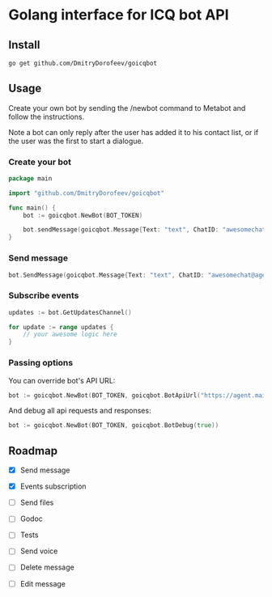 # Golang interface for ICQ bot API

## Install
```bash
go get github.com/DmitryDorofeev/goicqbot
```

## Usage

Create your own bot by sending the /newbot command to Metabot and follow the instructions.

Note a bot can only reply after the user has added it to his contact list, or if the user was the first to start a dialogue.

### Create your bot

```go
package main

import "github.com/DmitryDorofeev/goicqbot"

func main() {
    bot := goicqbot.NewBot(BOT_TOKEN)

    bot.sendMessage(goicqbot.Message{Text: "text", ChatID: "awesomechat@agent.chat"})
}
```

### Send message

```go
bot.SendMessage(goicqbot.Message{Text: "text", ChatID: "awesomechat@agent.chat"})
```

### Subscribe events

```go
updates := bot.GetUpdatesChannel()

for update := range updates {
	// your awesome logic here
}
```

### Passing options

You can override bot's API URL:

```go
bot := goicqbot.NewBot(BOT_TOKEN, goicqbot.BotApiUrl("https://agent.mail.ru/bot/v1"))
```

And debug all api requests and responses:

```go
bot := goicqbot.NewBot(BOT_TOKEN, goicqbot.BotDebug(true))
```


## Roadmap

- [x] Send message

- [x] Events subscription

- [ ] Send files

- [ ] Godoc

- [ ] Tests

- [ ] Send voice

- [ ] Delete message

- [ ] Edit message